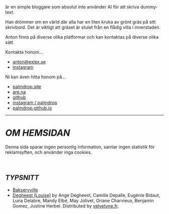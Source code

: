 <script>
  import TitleText from "$lib/components/text/TitleText.svelte";
</script>

<TitleText>
  är en simple bloggare som absolut inte använder AI för att skriva dummy-text.
</TitleText>

Han drömmer om en värld där alla har en liten kruka av grönt gräs på sitt skrivbord.
Det är viktigt att gräset är stulet från en flådig villa i innerstaden.

Anton finns på diverse olika platformar och kan kontaktas på diverse olika sätt.

Kontakta honom...

* [anton@exlex.se](mailto:anton@exlex.se)
* [instagram](https://www.instagram.com/__.a.__.n.__.t.__.o.__.n.__/)

Ni kan även hitta honom på...
* [palmdrop.site](https://palmdrop.site)
* [are.na](https://are.na/palmdrop)
* [github](https://github.io/palmdrop)
* [instagram / palmdrop](https://instagram.com/palmdrop)
* [palmdrop.github.io](https://palmdrop.github.io)

---

# *OM HEMSIDAN*

Denna sida sparar ingen personlig information, samlar ingen statistik för reklamsyften, och använder inga cookies.

<br>

## *TYPSNITT*
* [Bakservville](https://en.wikipedia.org/wiki/Baskerville#:~:text=Baskerville%20is%20classified%20as%20a,Transitional%20serif)
* [Degheest (Louise)](https://velvetyne.fr/fonts/degheest/) by Ange Degheest, Camille Depalle, Eugénie Bidaut, Luna Delabre, Mandy Elbé, May Jolivet, Oriane Charvieux, Benjamin Gomez, Justine Herbel. Distributed by [velvetyne.fr](https://velvetyne.fr/).
